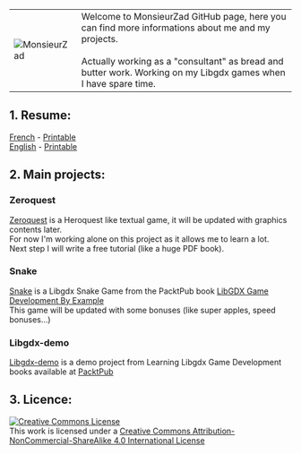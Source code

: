 <link rel="stylesheet" href="../font-awesome/css/font-awesome.min.css">
<link rel="stylesheet" href="../UI-Flag-master/flag.css">

<meta charset="UTF-8">

|   | |
| ------------- | ------------- |
| ![MonsieurZad](../images/zadwarf.png) | Welcome to MonsieurZad GitHub page, here you can find more informations about me and my projects. <br /><br /> Actually working as a "consultant" as bread and butter work. Working on my Libgdx games when I have spare time.  |

## 1. Resume: 

[French](../resume/fr/1_sheet_resume_fr.html) [<i class="flag france"></i>](../resume/fr/resume_fr.html) - [Printable](../resume/fr/1_sheet_resume_fr.pdf)
<br />
[English](../resume/en/1_sheet_resume_en.html) [<i class="flag united kingdom"></i>](../resume/en/1_sheet_resume_en.html) - [Printable](../resume/en/1_sheet_resume_en.pdf)

## 2. Main projects:

### Zeroquest
[Zeroquest](https://github.com/MonsieurZad/Zeroquest) is a
Heroquest like textual game, it will be updated with graphics contents later. <br />
For now I'm working alone on this project as it allows me to learn a lot. <br />
Next step I will write a free tutorial (like a huge PDF book).<br />

### Snake
[Snake](https://github.com/MonsieurZad/Snake) is a Libgdx Snake Game from the PacktPub book
[LibGDX Game Development By Example](https://www.packtpub.com/game-development/libgdx-game-development-example) <br />
This game will be updated with some bonuses (like super apples, speed bonuses...)

### Libgdx-demo
[Libgdx-demo](https://github.com/MonsieurZad/Libgdx-demo) is a demo project from Learning Libgdx Game Development books available at [PacktPub](https://www.packtpub.com/)

## 3. Licence:

<a rel="license" href="http://creativecommons.org/licenses/by-nc-sa/4.0/"><img alt="Creative Commons License" style="border-width:0" src="https://i.creativecommons.org/l/by-nc-sa/4.0/88x31.png" /></a><br />This work is licensed under a <a rel="license" href="http://creativecommons.org/licenses/by-nc-sa/4.0/">Creative Commons Attribution-NonCommercial-ShareAlike 4.0 International License</a>
